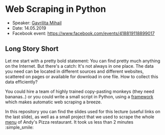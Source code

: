 # Web Scraping in Python

- Speaker: [Gavrilita Mihail](https://www.facebook.com/mihail.gavrilita.7)
- Date: 14.05.2019
- Facebook event: https://www.facebook.com/events/418819118899017

## Long Story Short

Let me start with a pretty bold statement: 
You can find pretty much anything on the Internet. 
But there's a catch: 
It's not always in one place. 
The data you need can be located in different sources and different websites, scattered on pages or available for download in one file. 
How to collect this data efficiently?

You could hire a team of highly trained copy-pasting monkeys (they need bananas..) or
you could write a small script in Python, using a [framework](https://docs.scrapy.org/en/latest/intro/overview.html) which makes automatic web scraping a breeze.

In this repository you can find the slides used for this lecture (useful links on the last slide),
as well as a small project that we used to scrape the whole [menu](https://www.andys.md/en/pages/menu/) of Andy's Pizza restaurant.
It took us less than 2 minutes :simple_smile:

